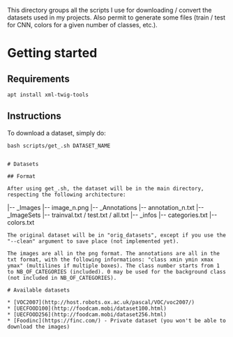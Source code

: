 This directory groups all the scripts I use for downloading / convert the datasets used in my projects. Also permit to generate some files (train / test for CNN, colors for a given number of classes, etc.).

# Getting started

## Requirements

```
apt install xml-twig-tools
```

## Instructions

To download a dataset, simply do:
```
bash scripts/get_.sh DATASET_NAME


# Datasets

## Format

After using get_.sh, the dataset will be in the main directory, respecting the following architecture:
```
|-- _Images
    |-- image_n.png
|-- _Annotations
    |-- annotation_n.txt
|-- _ImageSets
    |-- trainval.txt / test.txt / all.txt
|-- _infos
    |-- categories.txt
    |-- colors.txt
```
The original dataset will be in "orig_datasets", except if you use the "--clean" argument to save place (not implemented yet).

The images are all in the png format. The annotations are all in the txt format, with the following informations: "class xmin ymin xmax ymax" (multilines if multiple boxes). The class number starts from 1 to NB_OF_CATEGORIES (included). 0 may be used for the background class (not included in NB_OF_CATEGORIES).

# Available datasets

* [VOC2007](http://host.robots.ox.ac.uk/pascal/VOC/voc2007/)
* [UECFOOD100](http://foodcam.mobi/dataset100.html)
* [UECFOOD256](http://foodcam.mobi/dataset256.html)
* [Foodinc](https://finc.com/) - Private dataset (you won't be able to download the images)

